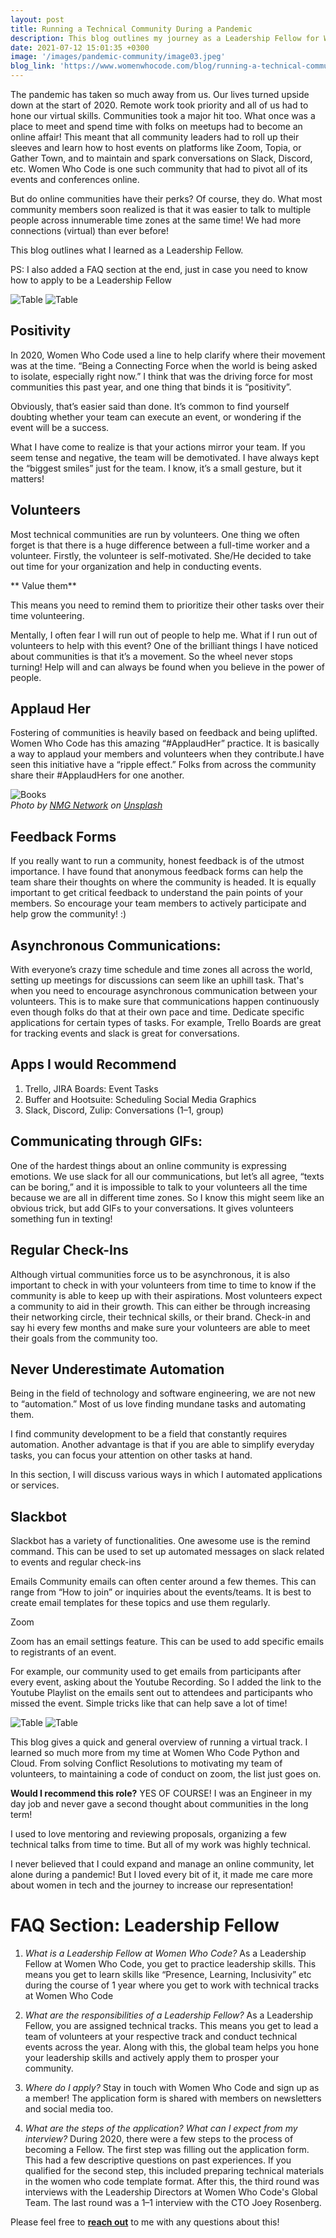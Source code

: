 ```yaml
---
layout: post
title: Running a Technical Community During a Pandemic
description: This blog outlines my journey as a Leadership Fellow for Women Who Code. I never thought I would get to lead such a large technical community of 2k+ members, but I learned so much in my time there.
date: 2021-07-12 15:01:35 +0300
image: '/images/pandemic-community/image03.jpeg'
blog_link: 'https://www.womenwhocode.com/blog/running-a-technical-community-during-a-pandemic'
---
```


The pandemic has taken so much away from us. Our lives turned upside down at the start of 2020. Remote work took priority and all of us had to hone our virtual skills. Communities took a major hit too. What once was a place to meet and spend time with folks on meetups had to become an online affair! This meant that all community leaders had to roll up their sleeves and learn how to host events on platforms like Zoom, Topia, or Gather Town, and to maintain and spark conversations on Slack, Discord, etc. Women Who Code is one such community that had to pivot all of its events and conferences online.


But do online communities have their perks? Of course, they do. What most community members soon realized is that it was easier to talk to multiple people across innumerable time zones at the same time! We had more connections (virtual) than ever before!


This blog outlines what I learned as a Leadership Fellow.


PS: I also added a FAQ section at the end, just in case you need to know how to apply to be a Leadership Fellow


<div class="gallery-box">
  <div class="gallery">
    <img src="/images/pandemic-community/image_02.jpeg" loading="lazy" alt="Table">
    <img src="/images/pandemic-community/image_04.png" loading="lazy" alt="Table">
  </div>
  <!-- <em>Gallery / <a href="https://unsplash.com/" target="_blank">Unsplash</a></em> -->
</div>

## Positivity

In 2020, Women Who Code used a line to help clarify where their movement was at the time. “Being a Connecting Force when the world is being asked to isolate, especially right now.” I think that was the driving force for most communities this past year, and one thing that binds it is “positivity”.


Obviously, that’s easier said than done. It’s common to find yourself doubting whether your team can execute an event, or wondering if the event will be a success.


What I have come to realize is that your actions mirror your team. If you seem tense and negative, the team will be demotivated. I have always kept the “biggest smiles” just for the team. I know, it’s a small gesture, but it matters!

## Volunteers

Most technical communities are run by volunteers. One thing we often forget is that there is a huge difference between a full-time worker and a volunteer. Firstly, the volunteer is self-motivated. She/He decided to take out time for your organization and help in conducting events.

** Value them**

This means you need to remind them to prioritize their other tasks over their time volunteering.


Mentally, I often fear I will run out of people to help me. What if I run out of volunteers to help with this event? One of the brilliant things I have noticed about communities is that it’s a movement. So the wheel never stops turning! Help will and can always be found when you believe in the power of people.

## Applaud Her

Fostering of communities is heavily based on feedback and being uplifted. Women Who Code has this amazing “#ApplaudHer” practice. It is basically a way to applaud your members and volunteers when they contribute.I have seen this initiative have a “ripple effect.” Folks from across the community share their #ApplaudHers for one another.

<div class="gallery-box">
  <div class="gallery">
    <img src="/images/pandemic-community/applaud_her.jpeg" loading="lazy" alt="Books">
  </div>
  <em>Photo by <a href="https://unsplash.com/photos/_awzRovsBDU" target="_blank">NMG Network</a> on <a href="https://unsplash.com/" target="_blank">Unsplash</a></em>
</div>

## Feedback Forms
If you really want to run a community, honest feedback is of the utmost importance. I have found that anonymous feedback forms can help the team share their thoughts on where the community is headed. It is equally important to get critical feedback to understand the pain points of your members. So encourage your team members to actively participate and help grow the community! :)


## Asynchronous Communications:
With everyone’s crazy time schedule and time zones all across the world, setting up meetings for discussions can seem like an uphill task. That's when you need to encourage asynchronous communication between your volunteers. This is to make sure that communications happen continuously even though folks do that at their own pace and time. Dedicate specific applications for certain types of tasks. For example, Trello Boards are great for tracking events and slack is great for conversations.

## Apps I would Recommend
1. Trello, JIRA Boards: Event Tasks
2. Buffer and Hootsuite: Scheduling Social Media Graphics
3. Slack, Discord, Zulip: Conversations (1–1, group)

## Communicating through GIFs:
One of the hardest things about an online community is expressing emotions. We use slack for all our communications, but let’s all agree, “texts can be boring,” and it is impossible to talk to your volunteers all the time because we are all in different time zones. So I know this might seem like an obvious trick, but add GIFs to your conversations. It gives volunteers something fun in texting!

## Regular Check-Ins
Although virtual communities force us to be asynchronous, it is also important to check in with your volunteers from time to time to know if the community is able to keep up with their aspirations. Most volunteers expect a community to aid in their growth. This can either be through increasing their networking circle, their technical skills, or their brand. Check-in and say hi every few months and make sure your volunteers are able to meet their goals from the community too.



## Never Underestimate Automation
Being in the field of technology and software engineering, we are not new to “automation.” Most of us love finding mundane tasks and automating them.

I find community development to be a field that constantly requires automation. Another advantage is that if you are able to simplify everyday tasks, you can focus your attention on other tasks at hand.

In this section, I will discuss various ways in which I automated applications or services.

## Slackbot

Slackbot has a variety of functionalities. One awesome use is the remind command. This can be used to set up automated messages on slack related to events and regular check-ins

Emails
Community emails can often center around a few themes. This can range from “How to join” or inquiries about the events/teams. It is best to create email templates for these topics and use them regularly.

Zoom

Zoom has an email settings feature. This can be used to add specific emails to registrants of an event.


For example, our community used to get emails from participants after every event, asking about the Youtube Recording. So I added the link to the Youtube Playlist on the emails sent out to attendees and participants who missed the event. Simple tricks like that can help save a lot of time!

<div class="gallery-box">
  <div class="gallery">
    <img src="/images/pandemic-community/slackbot.jpeg" loading="lazy" alt="Table">
    <img src="/images/pandemic-community/zoom.jpeg" loading="lazy" alt="Table">
  </div>
  <!-- <em>Gallery / <a href="https://unsplash.com/" target="_blank">Unsplash</a></em> -->
</div>


This blog gives a quick and general overview of running a virtual track. I learned so much more from my time at Women Who Code Python and Cloud. From solving Conflict Resolutions to motivating my team of volunteers, to maintaining a code of conduct on zoom, the list just goes on.


**Would I recommend this role?**
YES OF COURSE! I was an Engineer in my day job and never gave a second thought about communities in the long term!


I used to love mentoring and reviewing proposals, organizing a few technical talks from time to time. But all of my work was highly technical.

I never believed that I could expand and manage an online community, let alone during a pandemic! But I loved every bit of it, it made me care more about women in tech and the journey to increase our representation!


# FAQ Section: Leadership Fellow

1. *What is a Leadership Fellow at Women Who Code?*
As a Leadership Fellow at Women Who Code, you get to practice leadership skills. This means you get to learn skills like “Presence, Learning, Inclusivity” etc during the course of 1 year where you get to work with technical tracks at Women Who Code

2. *What are the responsibilities of a Leadership Fellow?*
As a Leadership Fellow, you are assigned technical tracks. This means you get to lead a team of volunteers at your respective track and conduct technical events across the year. Along with this, the global team helps you hone your leadership skills and actively apply them to prosper your community.

3. *Where do I apply?*
Stay in touch with Women Who Code and sign up as a member! The application form is shared with members on newsletters and social media too.

4. *What are the steps of the application? What can I expect from my interview?*
During 2020, there were a few steps to the process of becoming a Fellow. The first step was filling out the application form. This had a few descriptive questions on past experiences.
If you qualified for the second step, this included preparing technical materials in the women who code template format. After this, the third round was interviews with the Leadership Directors at Women Who Code's Global Team. The last round was a 1–1 interview with the CTO Joey Rosenberg.

Please feel free to **[reach out](mailto:varchanaiyer139@gmail.com)** to me with any questions about this!